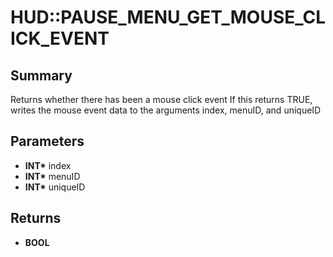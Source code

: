 # HUD::PAUSE_MENU_GET_MOUSE_CLICK_EVENT

## Summary
Returns whether there has been a mouse click event
If this returns TRUE, writes the mouse event data to the arguments index, menuID, and uniqueID

## Parameters
* **INT\*** index
* **INT\*** menuID
* **INT\*** uniqueID

## Returns
* **BOOL**
